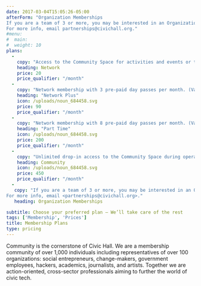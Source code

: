 ```yaml
---
date: 2017-03-04T15:05:26-05:00
afterForm: "Organization Memberships
If you are a team of 3 or more, you may be interested in an Organization Membership plan.
For more info, email partnerships@civichall.org."
#menu:
#  main:
#  weight: 10
plans:
  -
    copy: "Access to the Community Space for activities and events or through the purchase of day passes at $35 each."    
    heading: Network
    price: 20
    price_qualifier: "/month"
  -
    copy: "Network membership with 3 pre-paid day passes per month. (Value: $125)"
    heading: "Network Plus"
    icon: /uploads/noun_684458.svg
    price: 90
    price_qualifier: "/month"
  -
    copy: "Network membership with 8 pre-paid day passes per month. (Value: $300)"
    heading: "Part Time"
    icon: /uploads/noun_684458.svg
    price: 200
    price_qualifier: "/month"
  -
    copy: "Unlimited drop-in access to the Community Space during operating hours."
    heading: Community
    icon: /uploads/noun_684458.svg
    price: 450
    price_qualifier: "/month"
  -
   copy: "If you are a team of 3 or more, you may be interested in an Organization Membership plan.
For more info, email <partnerships@civichall.org>."
   heading: Organization Memberships

subtitle: Choose your preferred plan – We’ll take care of the rest
tags: ['Membership', 'Prices']
title: Membership Plans
type: pricing
---
```

Community is the cornerstone of Civic Hall. We are a membership community of over 1,000 individuals including representatives of over 100 organizations: social entrepreneurs, change-makers, government employees, hackers, academics, journalists, and artists. Together we are action-oriented, cross-sector professionals aiming to further the world of civic tech.
